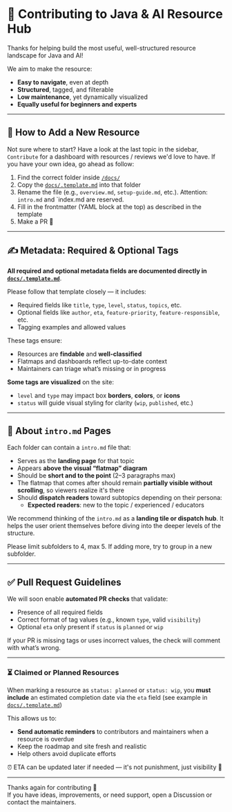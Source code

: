 # 🤝 Contributing to Java & AI Resource Hub

Thanks for helping build the most useful, well-structured resource landscape for Java and AI!

We aim to make the resource:

- **Easy to navigate**, even at depth
- **Structured**, tagged, and filterable
- **Low maintenance**, yet dynamically visualized
- **Equally useful for beginners and experts**

---

## 📝 How to Add a New Resource

Not sure where to start? Have a look at the last topic in the sidebar, `Contribute` for a dashboard with resources / reviews we'd love to have. If you have your own idea, go ahead as follow:

1. Find the correct folder inside [`/docs/`](./docs)
2. Copy the [`docs/.template.md`](./docs/.template.md) into that folder
3. Rename the file (e.g., `overview.md`, `setup-guide.md`, etc.). Attention: `intro.md` and `index.md are reserved.
4. Fill in the frontmatter (YAML block at the top) as described in the template
5. Make a PR 🙌 

---

## ✍️ Metadata: Required & Optional Tags

**All required and optional metadata fields are documented directly in [`docs/.template.md`](./docs/.template.md)**.

Please follow that template closely — it includes:

- Required fields like `title`, `type`, `level`, `status`, `topics`, etc.
- Optional fields like `author`, `eta`, `feature-priority`, `feature-responsible`, etc.
- Tagging examples and allowed values

These tags ensure:

- Resources are **findable** and **well-classified**
- Flatmaps and dashboards reflect up-to-date context
- Maintainers can triage what’s missing or in progress

**Some tags are visualized** on the site:
- `level` and `type` may impact box **borders**, **colors**, or **icons**
- `status` will guide visual styling for clarity (`wip`, `published`, etc.)

---

## 📌 About `intro.md` Pages

Each folder can contain a `intro.md` file that:

- Serves as the **landing page** for that topic
- Appears **above the visual “flatmap” diagram**
- Should be **short and to the point** (2–3 paragraphs max)
- The flatmap that comes after should remain **partially visible without scrolling**, so viewers realize it's there
- Should **dispatch readers** toward subtopics depending on their persona:
    - **Expected readers**: new to the topic / experienced / educators

We recommend thinking of the `intro.md` as a **landing tile or dispatch hub**. It helps the user orient themselves before diving into the deeper levels of the structure.

Please limit subfolders to 4, max 5. If adding more, try to group in a new subfolder.

---

## ✅ Pull Request Guidelines

We will soon enable **automated PR checks** that validate:

- Presence of all required fields
- Correct format of tag values (e.g., known `type`, valid `visibility`)
- Optional `eta` only present if `status` is `planned` or `wip`

If your PR is missing tags or uses incorrect values, the check will comment with what’s wrong.

---

### ⏳ Claimed or Planned Resources

When marking a resource as `status: planned` or `status: wip`, you **must include** an estimated completion date via the `eta` field (see example in [`docs/.template.md`](./docs/.template.md))

This allows us to:

- **Send automatic reminders** to contributors and maintainers when a resource is overdue
- Keep the roadmap and site fresh and realistic
- Help others avoid duplicate efforts

⏰ ETA can be updated later if needed — it's not punishment, just visibility 🙂

---

Thanks again for contributing 🙌  
If you have ideas, improvements, or need support, open a Discussion or contact the maintainers.
